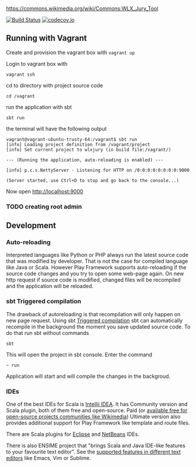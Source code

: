 https://commons.wikimedia.org/wiki/Commons:WLX_Jury_Tool 

[![Build Status](https://travis-ci.org/intracer/wlxjury.svg?branch=master)](https://travis-ci.org/intracer/wlxjury?branch=master)
[![codecov.io](http://codecov.io/github/intracer/wlxjury/coverage.svg?branch=master)](http://codecov.io/github/intracer/wlxjury?branch=master)

## Running with Vagrant

Create and provision the vagrant box with
`vagrant up`

Login to vagrant box with

`vagrant ssh`

cd to directory with project source code

`cd /vagrant`

run the application with sbt

`sbt run`

the terminal will have the following output

```
vagrant@vagrant-ubuntu-trusty-64:/vagrant$ sbt run
[info] Loading project definition from /vagrant/project
[info] Set current project to wlxjury (in build file:/vagrant/)

--- (Running the application, auto-reloading is enabled) ---

[info] p.c.s.NettyServer - Listening for HTTP on /0:0:0:0:0:0:0:0:9000

(Server started, use Ctrl+D to stop and go back to the console...)
```

Now open [http://localhost:9000](http://localhost:9000)

### TODO creating root admin

## Development

### Auto-reloading
Interpreted languages like Python or PHP always run the latest source code that was modified by developer. That is not the case for compiled language like Java or Scala. However Play Framework supports auto-reloading if the source code changes and you try to open some web-page again. On new http request if source code is modified, changed files will be recompiled and the application will be reloaded.

### sbt Triggered compilation
The drawback of autoreloading is that recompilation will only happen on new page request. Using sbt [Triggered compilation](http://www.scala-sbt.org/0.13/docs/Howto-Triggered.html) sbt can automatically recompile in the background the moment you save updated source code. To do that run sbt without commands

`sbt`

This will open the project in sbt console. Enter the command

`~ run`

Application will start and will compile the changes in the backgroud.

### IDEs
One of the best IDEs for Scala is [Intellij IDEA](https://en.wikipedia.org/wiki/IntelliJ_IDEA). It has Community version and Scala plugin,  both of them free and open-source. Paid (or [available free for open-source projects communities like Wikimedia](https://lists.wikimedia.org/pipermail/wikitech-l/2016-May/085558.html)) Ultimate version also provides additional support for Play Framework like template and route files.

There are Scala plugins for [Eclipse](http://scala-ide.org/) and [NetBeans](NetBeans) IDEs. 

There is also ENSIME project that "brings Scala and Java IDE-like features to your favourite text editor". See the [supported features in different text editors](http://ensime.github.io/editors/) like Emacs, Vim or Sublime.


